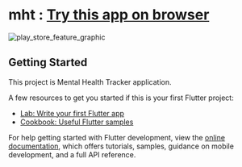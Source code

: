 # mht :     [Try this app on browser](https://mht.pages.dev)

![play_store_feature_graphic](https://user-images.githubusercontent.com/87913082/173177721-2a75cc0d-3672-4c73-856d-1037d1500935.png)


## Getting Started

This project is Mental Health Tracker application.

A few resources to get you started if this is your first Flutter project:

- [Lab: Write your first Flutter app](https://docs.flutter.dev/get-started/codelab)
- [Cookbook: Useful Flutter samples](https://docs.flutter.dev/cookbook)

For help getting started with Flutter development, view the
[online documentation](https://docs.flutter.dev/), which offers tutorials,
samples, guidance on mobile development, and a full API reference.
